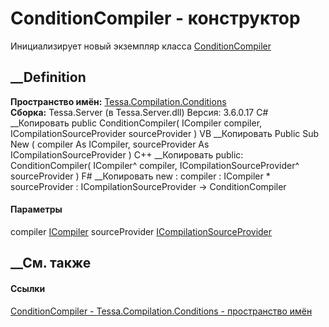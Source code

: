# ConditionCompiler - конструктор
Инициализирует новый экземпляр класса
[ConditionCompiler](T_Tessa_Compilation_Conditions_ConditionCompiler.htm)
##  __Definition
 **Пространство имён:**
[Tessa.Compilation.Conditions](N_Tessa_Compilation_Conditions.htm)  
 **Сборка:** Tessa.Server (в Tessa.Server.dll) Версия: 3.6.0.17
C# __Копировать
     public ConditionCompiler(
    	ICompiler compiler,
    	ICompilationSourceProvider sourceProvider
    )
VB __Копировать
     Public Sub New ( 
    	compiler As ICompiler,
    	sourceProvider As ICompilationSourceProvider
    )
C++ __Копировать
     public:
    ConditionCompiler(
    	ICompiler^ compiler, 
    	ICompilationSourceProvider^ sourceProvider
    )
F# __Копировать
     new : 
            compiler : ICompiler * 
            sourceProvider : ICompilationSourceProvider -> ConditionCompiler
#### Параметры
compiler [ICompiler](T_Tessa_Compilation_ICompiler.htm)
sourceProvider
[ICompilationSourceProvider](T_Tessa_Compilation_ICompilationSourceProvider.htm)
## __См. также
#### Ссылки
[ConditionCompiler - ](T_Tessa_Compilation_Conditions_ConditionCompiler.htm)
[Tessa.Compilation.Conditions - пространство
имён](N_Tessa_Compilation_Conditions.htm)
